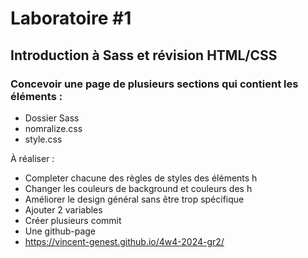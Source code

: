 # Laboratoire #1

## Introduction à Sass et révision HTML/CSS

### Concevoir une page de plusieurs sections qui contient les éléments :

-   Dossier Sass
-   nomralize.css
-   style.css

À réaliser :

-   Completer chacune des règles de styles des éléments h
-   Changer les couleurs de background et couleurs des h
-   Améliorer le design général sans être trop spécifique
-   Ajouter 2 variables
-   Créer plusieurs commit
-   Une github-page
-   https://vincent-genest.github.io/4w4-2024-gr2/
